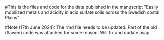 #This is the files and code for the data published in the manuscript "Easily mobilized metals and acidity in acid sulfate soils across the Swedish costal Plains"

#Note (17th June 2024): The rmd file needs to be updated. Part of the old (flawed) code was attached for some reason. Will fix and update asap.
